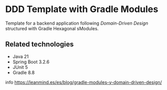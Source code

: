 # DDD Template with Gradle Modules
Template for a backend application following *Domain-Driven Design* structured with Gradle Hexagonal sModules.

## Related technologies
- Java 21
- Spring Boot 3.2.6
- JUnit 5
- Gradle 8.8

info https://leanmind.es/es/blog/gradle-modules-y-domain-driven-design/